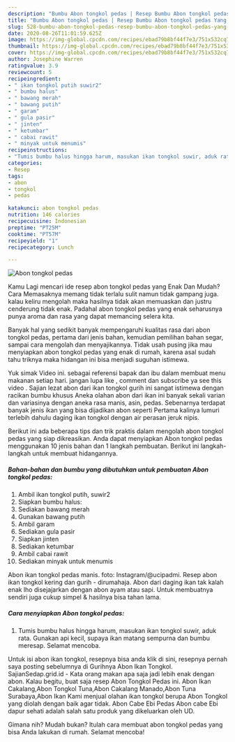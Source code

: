 ```yaml
---
description: "Bumbu Abon tongkol pedas | Resep Bumbu Abon tongkol pedas Yang Lezat Sekali"
title: "Bumbu Abon tongkol pedas | Resep Bumbu Abon tongkol pedas Yang Lezat Sekali"
slug: 528-bumbu-abon-tongkol-pedas-resep-bumbu-abon-tongkol-pedas-yang-lezat-sekali
date: 2020-08-26T11:01:59.625Z
image: https://img-global.cpcdn.com/recipes/ebad79b8bf44f7e3/751x532cq70/abon-tongkol-pedas-foto-resep-utama.jpg
thumbnail: https://img-global.cpcdn.com/recipes/ebad79b8bf44f7e3/751x532cq70/abon-tongkol-pedas-foto-resep-utama.jpg
cover: https://img-global.cpcdn.com/recipes/ebad79b8bf44f7e3/751x532cq70/abon-tongkol-pedas-foto-resep-utama.jpg
author: Josephine Warren
ratingvalue: 3.9
reviewcount: 5
recipeingredient:
- " ikan tongkol putih suwir2"
- " bumbu halus"
- " bawang merah"
- " bawang putih"
- " garam"
- " gula pasir"
- " jinten"
- " ketumbar"
- " cabai rawit"
- " minyak untuk menumis"
recipeinstructions:
- "Tumis bumbu halus hingga harum, masukan ikan tongkol suwir, aduk rata. Gunakan api kecil, supaya ikan matang sempurna dan bumbu meresap. Selamat mencoba."
categories:
- Resep
tags:
- abon
- tongkol
- pedas

katakunci: abon tongkol pedas 
nutrition: 146 calories
recipecuisine: Indonesian
preptime: "PT25M"
cooktime: "PT57M"
recipeyield: "1"
recipecategory: Lunch

---
```



![Abon tongkol pedas](https://img-global.cpcdn.com/recipes/ebad79b8bf44f7e3/751x532cq70/abon-tongkol-pedas-foto-resep-utama.jpg)

Kamu Lagi mencari ide resep abon tongkol pedas yang Enak Dan Mudah? Cara Memasaknya memang tidak terlalu sulit namun tidak gampang juga. kalau keliru mengolah maka hasilnya tidak akan memuaskan dan justru cenderung tidak enak. Padahal abon tongkol pedas yang enak seharusnya punya aroma dan rasa yang dapat memancing selera kita.

Banyak hal yang sedikit banyak mempengaruhi kualitas rasa dari abon tongkol pedas, pertama dari jenis bahan, kemudian pemilihan bahan segar, sampai cara mengolah dan menyajikannya. Tidak usah pusing jika mau menyiapkan abon tongkol pedas yang enak di rumah, karena asal sudah tahu triknya maka hidangan ini bisa menjadi suguhan istimewa.

Yuk simak Video ini. sebagai referensi bapak dan ibu dalam membuat menu makanan setiap hari. jangan lupa like , comment dan subscribe ya see this video . Sajian lezat abon dari ikan tongkol gurih ini sangat istimewa dengan racikan bumbu khusus Aneka olahan abon dari ikan ini banyak sekali varian dan variasinya dengan aneka rasa manis, asin, pedas. Sebenarnya terdapat banyak jenis ikan yang bisa dijadikan abon seperti Pertama kalinya lumuri terlebih dahulu daging ikan tongkol dengan air perasan jeruk nipis.


Berikut ini ada beberapa tips dan trik praktis dalam mengolah abon tongkol pedas yang siap dikreasikan. Anda dapat menyiapkan Abon tongkol pedas menggunakan 10 jenis bahan dan 1 langkah pembuatan. Berikut ini langkah-langkah untuk membuat hidangannya.

<!--inarticleads1-->

##### Bahan-bahan dan bumbu yang dibutuhkan untuk pembuatan Abon tongkol pedas:

1. Ambil  ikan tongkol putih, suwir2
1. Siapkan  bumbu halus:
1. Sediakan  bawang merah
1. Gunakan  bawang putih
1. Ambil  garam
1. Sediakan  gula pasir
1. Siapkan  jinten
1. Sediakan  ketumbar
1. Ambil  cabai rawit
1. Sediakan  minyak untuk menumis


Abon ikan tongkol pedas manis. foto: Instagram/@ucipadmi. Resep abon ikan tongkol kering dan gurih - dirumahaja. Abon dari daging ikan tak kalah enak lho disejajarkan dengan abon ayam atau sapi. Untuk membuatnya sendiri juga cukup simpel &amp; hasilnya bisa tahan lama. 

<!--inarticleads2-->

##### Cara menyiapkan Abon tongkol pedas:

1. Tumis bumbu halus hingga harum, masukan ikan tongkol suwir, aduk rata. Gunakan api kecil, supaya ikan matang sempurna dan bumbu meresap. Selamat mencoba.


Untuk isi abon ikan tongkol, resepnya bisa anda klik di sini, resepnya pernah saya posting sebelumnya di Gurihnya Abon Ikan Tongkol. SajianSedap.grid.id - Kata orang makan apa saja jadi lebih enak dengan abon. Kalau begitu, buat saja resep Abon Tongkol Pedas ini. Abon Ikan Cakalang,Abon Tongkol Tuna,Abon Cakalang Manado,Abon Tuna Surabaya,Abon Ikan Kami menjual olahan ikan tongkol berupa Abon Tongkol yang diolah dengan baik agar tidak. Abon Cabe Ebi Pedas Abon cabe Ebi dapur sehati adalah salah satu produk yang dikeluarkan oleh UD. 

Gimana nih? Mudah bukan? Itulah cara membuat abon tongkol pedas yang bisa Anda lakukan di rumah. Selamat mencoba!
